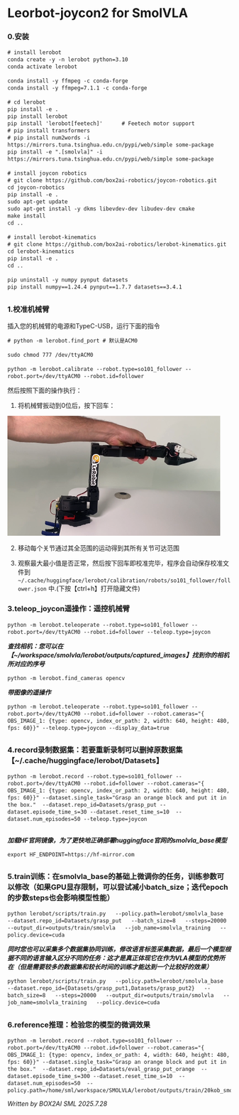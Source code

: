 # Leorbot-joycon2 for SmolVLA

### 0.安装
```shell
# install lerobot
conda create -y -n lerobot python=3.10
conda activate lerobot

conda install -y ffmpeg -c conda-forge
conda install -y ffmpeg=7.1.1 -c conda-forge

# cd lerobot
pip install -e .
pip install lerobot
pip install 'lerobot[feetech]'      # Feetech motor support
# pip install transformers
# pip install num2words -i https://mirrors.tuna.tsinghua.edu.cn/pypi/web/simple some-package
pip install -e ".[smolvla]" -i https://mirrors.tuna.tsinghua.edu.cn/pypi/web/simple some-package

# install joycon robotics
# git clone https://github.com/box2ai-robotics/joycon-robotics.git
cd joycon-robotics
pip install -e .
sudo apt-get update
sudo apt-get install -y dkms libevdev-dev libudev-dev cmake
make install
cd ..

# install lerobot-kinematics
# git clone https://github.com/box2ai-robotics/lerobot-kinematics.git
cd lerobot-kinematics
pip install -e .
cd ..

pip uninstall -y numpy pynput datasets 
pip install numpy==1.24.4 pynput==1.7.7 datasets==3.4.1 
```

##
### 1.校准机械臂
插入您的机械臂的电源和TypeC-USB，运行下面的指令
```shell
# python -m lerobot.find_port # 默认是ACM0

sudo chmod 777 /dev/ttyACM0

python -m lerobot.calibrate --robot.type=so101_follower --robot.port=/dev/ttyACM0 --robot.id=follower
```
然后按照下面的操作执行：

1) 将机械臂扳动到0位后，按下回车：

![alt text](media/image.png)

2) 移动每个关节通过其全范围的运动得到其所有关节可达范围

3) 观察最大最小值是否正常，然后按下回车即校准完毕，程序会自动保存校准文件到 `~/.cache/huggingface/lerobot/calibration/robots/so101_follower/follower.json` 中.(下按【ctrl+h】打开隐藏文件)

### 3.teleop_joycon遥操作：遥控机械臂
```shell
python -m lerobot.teleoperate --robot.type=so101_follower --robot.port=/dev/ttyACM0 --robot.id=follower --teleop.type=joycon 
```

***查找相机：您可以在【~/workspace/smolvla/lerobot/outputs/captured_images】找到你的相机所对应的序号***
```shell
python -m lerobot.find_cameras opencv
```
***带图像的遥操作***
```shell
python -m lerobot.teleoperate --robot.type=so101_follower --robot.port=/dev/ttyACM0 --robot.id=follower --robot.cameras="{ OBS_IMAGE_1: {type: opencv, index_or_path: 2, width: 640, height: 480, fps: 60}}" --teleop.type=joycon --display_data=true
```

##
### 4.record录制数据集：若要重新录制可以删掉原数据集【~/.cache/huggingface/lerobot/Datasets】
```shell
python -m lerobot.record --robot.type=so101_follower --robot.port=/dev/ttyACM0 --robot.id=follower --robot.cameras="{ OBS_IMAGE_1: {type: opencv, index_or_path: 2, width: 640, height: 480, fps: 60}}" --dataset.single_task="Grasp an orange block and put it in the box."  --dataset.repo_id=Datasets/grasp_put --dataset.episode_time_s=30 --dataset.reset_time_s=10  --dataset.num_episodes=50 --teleop.type=joycon
 ```
 
 ##
 ***加载HF官网镜像，为了更快地正确部署huggingface官网的smolvla_base模型***
 ```shell
export HF_ENDPOINT=https://hf-mirror.com
```
##
### 5.train训练：在smolvla_base的基础上微调你的任务，训练参数可以修改（如果GPU显存限制，可以尝试减小batch_size；迭代epoch的步数steps也会影响模型性能）
 ```shell
python lerobot/scripts/train.py   --policy.path=lerobot/smolvla_base   --dataset.repo_id=Datasets/grasp_put   --batch_size=8   --steps=20000   --output_dir=outputs/train/smolvla   --job_name=smolvla_training   --policy.device=cuda
```
***同时您也可以采集多个数据集协同训练，修改语言标签采集数据，最后一个模型根据不同的语言输入区分不同的任务：这才是真正体现它在作为VLA模型的优势所在（但是需要较多的数据集和较长时间的训练才能达到一个比较好的效果）***
 ```shell
python lerobot/scripts/train.py   --policy.path=lerobot/smolvla_base   --dataset.repo_id={Datasets/grasp_put1,Datasets/grasp_put2}   --batch_size=8   --steps=20000   --output_dir=outputs/train/smolvla   --job_name=smolvla_training   --policy.device=cuda
```
##
### 6.reference推理：检验您的模型的微调效果
```shell
python -m lerobot.record --robot.type=so101_follower --robot.port=/dev/ttyACM0 --robot.id=follower --robot.cameras="{ OBS_IMAGE_1: {type: opencv, index_or_path: 4, width: 640, height: 480, fps: 60}}" --dataset.single_task="Grasp an orange block and put it in the box."  --dataset.repo_id=Datasets/eval_grasp_put_orange  --dataset.episode_time_s=300 --dataset.reset_time_s=10  --dataset.num_episodes=50  --policy.path=/home/sml/workspace/SMOLVLA/lerobot/outputs/train/20kob_smolvla/checkpoints/last/pretrained_model 
```


*Written by BOX2AI SML 2025.7.28* 